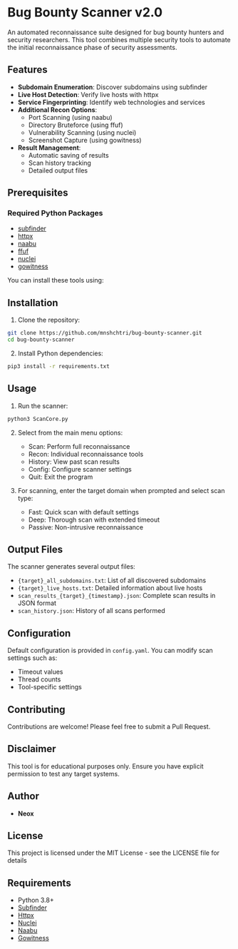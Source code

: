 # Bug Bounty Scanner v2.0

An automated reconnaissance suite designed for bug bounty hunters and security researchers. This tool combines multiple security tools to automate the initial reconnaissance phase of security assessments.

## Features

- **Subdomain Enumeration**: Discover subdomains using subfinder
- **Live Host Detection**: Verify live hosts with httpx
- **Service Fingerprinting**: Identify web technologies and services
- **Additional Recon Options**:
  - Port Scanning (using naabu)
  - Directory Bruteforce (using ffuf)
  - Vulnerability Scanning (using nuclei)
  - Screenshot Capture (using gowitness)
- **Result Management**:
  - Automatic saving of results
  - Scan history tracking
  - Detailed output files

## Prerequisites

### Required Python Packages
- [subfinder](https://github.com/projectdiscovery/subfinder)
- [httpx](https://github.com/projectdiscovery/httpx)
- [naabu](https://github.com/projectdiscovery/naabu)
- [ffuf](https://github.com/ffuf/ffuf)
- [nuclei](https://github.com/projectdiscovery/nuclei)
- [gowitness](https://github.com/sensepost/gowitness)

You can install these tools using:

## Installation

1. Clone the repository:
```bash
git clone https://github.com/mnshchtri/bug-bounty-scanner.git
cd bug-bounty-scanner
```

2. Install Python dependencies:
```bash
pip3 install -r requirements.txt
```

## Usage

1. Run the scanner:
```bash
python3 ScanCore.py
```

2. Select from the main menu options:
   - Scan: Perform full reconnaissance
   - Recon: Individual reconnaissance tools
   - History: View past scan results
   - Config: Configure scanner settings
   - Quit: Exit the program

3. For scanning, enter the target domain when prompted and select scan type:
   - Fast: Quick scan with default settings
   - Deep: Thorough scan with extended timeout
   - Passive: Non-intrusive reconnaissance

## Output Files

The scanner generates several output files:
- `{target}_all_subdomains.txt`: List of all discovered subdomains
- `{target}_live_hosts.txt`: Detailed information about live hosts
- `scan_results_{target}_{timestamp}.json`: Complete scan results in JSON format
- `scan_history.json`: History of all scans performed

## Configuration

Default configuration is provided in `config.yaml`. You can modify scan settings such as:
- Timeout values
- Thread counts
- Tool-specific settings

## Contributing

Contributions are welcome! Please feel free to submit a Pull Request.

## Disclaimer

This tool is for educational purposes only. Ensure you have explicit permission to test any target systems.

## Author

- **Neox**

## License

This project is licensed under the MIT License - see the LICENSE file for details

## Requirements
- Python 3.8+
- [Subfinder](https://github.com/projectdiscovery/subfinder)
- [Httpx](https://github.com/projectdiscovery/httpx)
- [Nuclei](https://github.com/projectdiscovery/nuclei)
- [Naabu](https://github.com/projectdiscovery/naabu)
- [Gowitness](https://github.com/sensepost/gowitness)